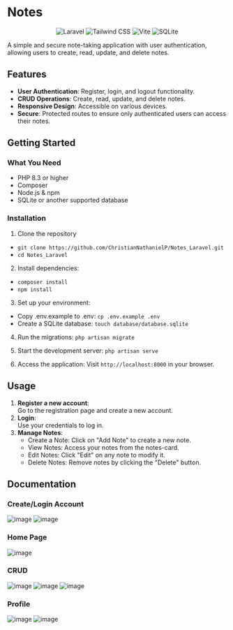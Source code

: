 # Notes
<p align="center">
  <img src="https://img.shields.io/badge/Laravel-FF2D20?style=for-the-badge&logo=laravel&logoColor=white" alt="Laravel">
  <img src="https://img.shields.io/badge/Tailwind_CSS-38B2AC?style=for-the-badge&logo=tailwind-css&logoColor=white" alt="Tailwind CSS">
  <img src="https://img.shields.io/badge/Vite-646CFF?style=for-the-badge&logo=vite&logoColor=white" alt="Vite">
  <img src="https://img.shields.io/badge/SQLite-003B57?style=for-the-badge&logo=sqlite&logoColor=white" alt="SQLite">
</p>

A simple and secure note-taking application with user authentication, allowing users to create, read, update, and delete notes.

## Features
- **User Authentication**: Register, login, and logout functionality.
- **CRUD Operations**: Create, read, update, and delete notes.
- **Responsive Design**: Accessible on various devices.
- **Secure**: Protected routes to ensure only authenticated users can access their notes.

## Getting Started
### What You Need
- PHP 8.3 or higher
- Composer
- Node.js & npm
- SQLite or another supported database

### Installation
1. Clone the repository
- ```git clone https://github.com/ChristianNathanielP/Notes_Laravel.git```
- ```cd Notes_Laravel ```

2. Install dependencies:
- ```composer install```
- ```npm install```

3. Set up your environment:
- Copy .env.example to .env: ```cp .env.example .env```
- Create a SQLite database: ```touch database/database.sqlite```

4. Run the migrations:
```php artisan migrate```

5. Start the development server:
````php artisan serve````

6. Access the application:
Visit `http://localhost:8000` in your browser.

## Usage
1. **Register a new account**: <br>
    Go to the registration page and create a new account.
2. **Login**: <br>
    Use your credentials to log in.
3. **Manage Notes**:
    - Create a Note: Click on "Add Note" to create a new note.
    - View Notes: Access your notes from the notes-card.
    - Edit Notes: Click "Edit" on any note to modify it.
    - Delete Notes: Remove notes by clicking the "Delete" button.

## Documentation

### Create/Login Account
![image](https://github.com/user-attachments/assets/1cc30832-5b78-4a6f-a25b-b62900e67552)
![image](https://github.com/user-attachments/assets/2c19c156-56cf-468c-86cc-2ee6fc308dd3)

### Home Page
![image](https://github.com/user-attachments/assets/cf70ffc0-377e-42d9-ab4e-ca0fe8e20943)

### CRUD
![image](https://github.com/user-attachments/assets/26fb78ac-2b76-4d99-8ebd-590ac37df317)
![image](https://github.com/user-attachments/assets/7a8d9ac5-4486-48d2-a4da-b7a62faf8906)
![image](https://github.com/user-attachments/assets/2d64d867-84d8-4e7d-83c2-ac3b4c8b056d)

### Profile
![image](https://github.com/user-attachments/assets/44be96cc-7554-413b-beaf-ad495ed70efb)
![image](https://github.com/user-attachments/assets/084c220c-d4cd-4649-bd09-172c1b19339d)




